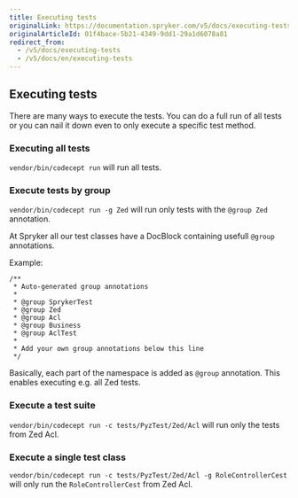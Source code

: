```yaml
---
title: Executing tests
originalLink: https://documentation.spryker.com/v5/docs/executing-tests
originalArticleId: 01f4bace-5b21-4349-9dd1-29a1d6078a81
redirect_from:
  - /v5/docs/executing-tests
  - /v5/docs/en/executing-tests
---
```


## Executing tests
There are many ways to execute the tests. You can do a full run of all tests or you can nail it down even to only execute a specific test method.

### Executing all tests
`vendor/bin/codecept run` will run all tests.

### Execute tests by group
`vendor/bin/codecept run -g Zed` will run only tests with the `@group Zed` annotation.

At Spryker all our test classes have a DocBlock containing usefull `@group` annotations. 

Example:
```
/**
 * Auto-generated group annotations
 *
 * @group SprykerTest
 * @group Zed
 * @group Acl
 * @group Business
 * @group AclTest
 *
 * Add your own group annotations below this line
 */
```
Basically, each part of the namespace is added as `@group` annotation. This enables executing e.g. all Zed tests.

### Execute a test suite
`vendor/bin/codecept run -c tests/PyzTest/Zed/Acl` will run only the tests from Zed Acl.


### Execute a single test class
`vendor/bin/codecept run -c tests/PyzTest/Zed/Acl -g RoleControllerCest` will only run the `RoleControllerCest` from Zed Acl.




